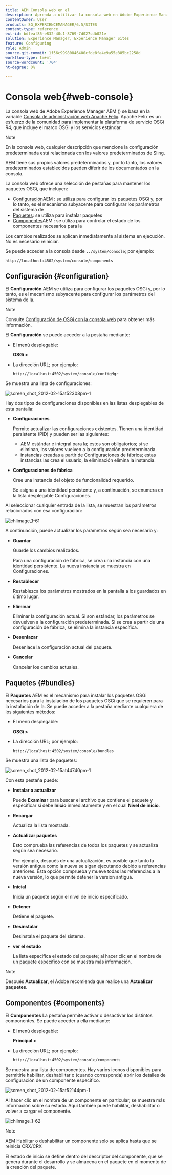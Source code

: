 ```yaml
---
title: AEM Consola web en el
description: Aprenda a utilizar la consola web en Adobe Experience Manager AEM ().
contentOwner: User
products: SG_EXPERIENCEMANAGER/6.5/SITES
content-type: reference
exl-id: bdfeaf85-e832-40c1-8769-7d027cdb021e
solution: Experience Manager, Experience Manager Sites
feature: Configuring
role: Admin
source-git-commit: 1f56c99980846400cfde8fa4e9a55e885bc2258d
workflow-type: tm+mt
source-wordcount: '704'
ht-degree: 0%

---
```


# Consola web{#web-console}

La consola web de Adobe Experience Manager AEM () se basa en la variable [Consola de administración web Apache Felix](https://felix.apache.org/documentation/subprojects/apache-felix-web-console.html). Apache Felix es un esfuerzo de la comunidad para implementar la plataforma de servicio OSGi R4, que incluye el marco OSGi y los servicios estándar.

>[!NOTE]
>
>En la consola web, cualquier descripción que mencione la configuración predeterminada está relacionada con los valores predeterminados de Sling.
>
>AEM tiene sus propios valores predeterminados y, por lo tanto, los valores predeterminados establecidos pueden diferir de los documentados en la consola.

La consola web ofrece una selección de pestañas para mantener los paquetes OSGi, que incluyen:

* [Configuración](#configuration)AEM : se utiliza para configurar los paquetes OSGi y, por lo tanto, es el mecanismo subyacente para configurar los parámetros del sistema de
* [Paquetes](#bundles): se utiliza para instalar paquetes
* [Componentes](#components)AEM : se utiliza para controlar el estado de los componentes necesarios para la

Los cambios realizados se aplican inmediatamente al sistema en ejecución. No es necesario reiniciar.

Se puede acceder a la consola desde `../system/console`; por ejemplo:

`http://localhost:4502/system/console/components`

## Configuración {#configuration}

El **Configuración** AEM se utiliza para configurar los paquetes OSGi y, por lo tanto, es el mecanismo subyacente para configurar los parámetros del sistema de la.

>[!NOTE]
>
>Consulte [Configuración de OSGi con la consola web](/help/sites-deploying/configuring-osgi.md#osgi-configuration-with-the-web-console) para obtener más información.

El **Configuración** se puede acceder a la pestaña mediante:

* El menú desplegable:

  **OSGi >**

* La dirección URL; por ejemplo:

  `http://localhost:4502/system/console/configMgr`

Se muestra una lista de configuraciones:

![screen_shot_2012-02-15at52308pm-1](assets/screen_shot_2012-02-15at52308pm-1.png)

Hay dos tipos de configuraciones disponibles en las listas desplegables de esta pantalla:

* **Configuraciones**

  Permite actualizar las configuraciones existentes. Tienen una identidad persistente (PID) y pueden ser las siguientes:

   * AEM estándar e integral para la; estos son obligatorios; si se eliminan, los valores vuelven a la configuración predeterminada.
   * instancias creadas a partir de Configuraciones de fábrica; estas instancias las crea el usuario, la eliminación elimina la instancia.

* **Configuraciones de fábrica**

  Cree una instancia del objeto de funcionalidad requerido.

  Se asigna a una identidad persistente y, a continuación, se enumera en la lista desplegable Configuraciones.

Al seleccionar cualquier entrada de la lista, se muestran los parámetros relacionados con esa configuración:

![chlimage_1-61](assets/chlimage_1-61.png)

A continuación, puede actualizar los parámetros según sea necesario y:

* **Guardar**

  Guarde los cambios realizados.

  Para una configuración de fábrica, se crea una instancia con una identidad persistente. La nueva instancia se muestra en Configuraciones.

* **Restablecer**

  Restablezca los parámetros mostrados en la pantalla a los guardados en último lugar.

* **Eliminar**

  Eliminar la configuración actual. Si son estándar, los parámetros se devuelven a la configuración predeterminada. Si se crea a partir de una configuración de fábrica, se elimina la instancia específica.

* **Desenlazar**

  Desenlace la configuración actual del paquete.

* **Cancelar**

  Cancelar los cambios actuales.

## Paquetes {#bundles}

El **Paquetes** AEM es el mecanismo para instalar los paquetes OSGi necesarios para la instalación de los paquetes OSGi que se requieren para la instalación de la. Se puede acceder a la pestaña mediante cualquiera de los siguientes métodos:

* El menú desplegable:

  **OSGi >**

* La dirección URL; por ejemplo:

  `http://localhost:4502/system/console/bundles`

Se muestra una lista de paquetes:

![screen_shot_2012-02-15at44740pm-1](assets/screen_shot_2012-02-15at44740pm-1.png)

Con esta pestaña puede:

* **Instalar o actualizar**

  Puede **Examinar** para buscar el archivo que contiene el paquete y especificar si debe **Inicio** inmediatamente y en el cual **Nivel de inicio**.

* **Recargar**

  Actualiza la lista mostrada.

* **Actualizar paquetes**

  Esto comprueba las referencias de todos los paquetes y se actualiza según sea necesario.

  Por ejemplo, después de una actualización, es posible que tanto la versión antigua como la nueva se sigan ejecutando debido a referencias anteriores. Esta opción comprueba y mueve todas las referencias a la nueva versión, lo que permite detener la versión antigua.

* **Inicial**

  Inicia un paquete según el nivel de inicio especificado.

* **Detener**

  Detiene el paquete.

* **Desinstalar**

  Desinstala el paquete del sistema.

* **ver el estado**

  La lista especifica el estado del paquete; al hacer clic en el nombre de un paquete específico con se muestra más información.

>[!NOTE]
>
>Después **Actualizar**, el Adobe recomienda que realice una **Actualizar paquetes**.

## Componentes {#components}

El **Componentes** La pestaña permite activar o desactivar los distintos componentes. Se puede acceder a ella mediante:

* El menú desplegable:

  **Principal >**

* La dirección URL; por ejemplo:

  `http://localhost:4502/system/console/components`

Se muestra una lista de componentes. Hay varios iconos disponibles para permitirle habilitar, deshabilitar o (cuando corresponda) abrir los detalles de configuración de un componente específico.

![screen_shot_2012-02-15at52144pm-1](assets/screen_shot_2012-02-15at52144pm-1.png)

Al hacer clic en el nombre de un componente en particular, se muestra más información sobre su estado. Aquí también puede habilitar, deshabilitar o volver a cargar el componente.

![chlimage_1-62](assets/chlimage_1-62.png)

>[!NOTE]
>
>AEM Habilitar o deshabilitar un componente solo se aplica hasta que se reinicia CRX/CRX
>
>El estado de inicio se define dentro del descriptor del componente, que se genera durante el desarrollo y se almacena en el paquete en el momento de la creación del paquete.
